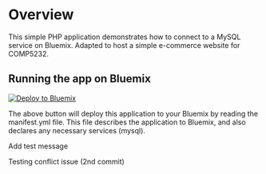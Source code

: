 # Overview

This simple PHP application demonstrates how to connect to a MySQL service on Bluemix. Adapted to host a simple e-commerce website for COMP5232.

## Running the app on Bluemix

[![Deploy to Bluemix](https://bluemix.net/deploy/button.png)](https://bluemix.net/deploy)

The above button will deploy this application to your Bluemix by reading the manifest.yml file. This file describes the application to Bluemix, and also declares any necessary services (mysql).

Add test message


Testing conflict issue (2nd commit)
